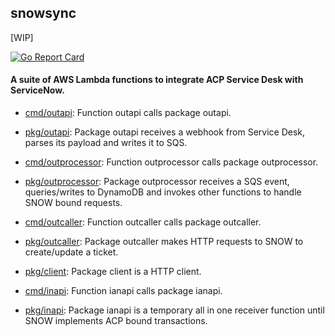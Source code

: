 ## snowsync

[WIP]

[![Go Report Card](https://goreportcard.com/badge/github.com/UKHomeOffice/SNowsync)](https://goreportcard.com/report/github.com/UKHomeOffice/snowsync)

#### A suite of AWS Lambda functions to integrate ACP Service Desk with ServiceNow.

* [cmd/outapi](./cmd/outapi): Function outapi calls package outapi.
* [pkg/outapi](./pkg/outapi): Package outapi receives a webhook from Service Desk, parses its payload and writes it to SQS.

* [cmd/outprocessor](./cmd/outprocessor): Function outprocessor calls package outprocessor.
* [pkg/outprocessor](./pkg/outprocessor): Package outprocessor receives a SQS event, queries/writes to DynamoDB and invokes other functions to handle SNOW bound requests.

* [cmd/outcaller](./cmd/outcaller): Function outcaller calls package outcaller.
* [pkg/outcaller](./pkg/outcaller): Package outcaller makes HTTP requests to SNOW to create/update a ticket.
* [pkg/client](./pkg/client): Package client is a HTTP client.

* [cmd/inapi](./cmd/ianapi): Function ianapi calls package ianapi.
* [pkg/inapi](./pkg/ianapi): Package ianapi is a temporary all in one receiver function until SNOW implements ACP bound transactions.